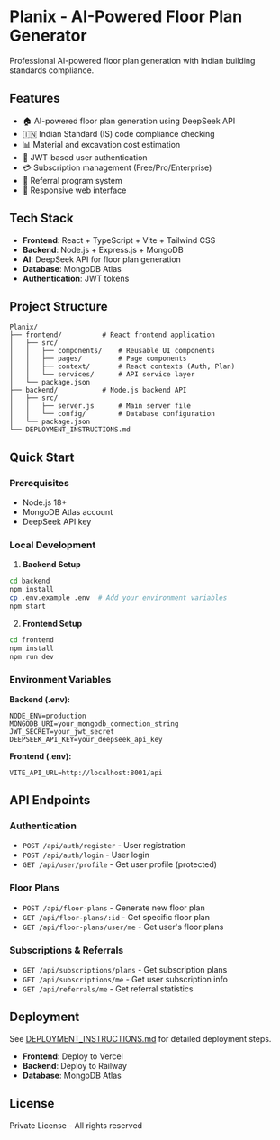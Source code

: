 # Planix - AI-Powered Floor Plan Generator

Professional AI-powered floor plan generation with Indian building standards compliance.

## Features

- 🏠 AI-powered floor plan generation using DeepSeek API
- 🇮🇳 Indian Standard (IS) code compliance checking
- 📊 Material and excavation cost estimation
- 👤 JWT-based user authentication
- 💳 Subscription management (Free/Pro/Enterprise)
- 🔗 Referral program system
- 📱 Responsive web interface

## Tech Stack

- **Frontend**: React + TypeScript + Vite + Tailwind CSS
- **Backend**: Node.js + Express.js + MongoDB
- **AI**: DeepSeek API for floor plan generation
- **Database**: MongoDB Atlas
- **Authentication**: JWT tokens

## Project Structure

```
Planix/
├── frontend/          # React frontend application
│   ├── src/
│   │   ├── components/    # Reusable UI components
│   │   ├── pages/         # Page components
│   │   ├── context/       # React contexts (Auth, Plan)
│   │   └── services/      # API service layer
│   └── package.json
├── backend/           # Node.js backend API
│   ├── src/
│   │   ├── server.js      # Main server file
│   │   └── config/        # Database configuration
│   └── package.json
└── DEPLOYMENT_INSTRUCTIONS.md
```

## Quick Start

### Prerequisites
- Node.js 18+
- MongoDB Atlas account
- DeepSeek API key

### Local Development

1. **Backend Setup**
```bash
cd backend
npm install
cp .env.example .env  # Add your environment variables
npm start
```

2. **Frontend Setup**
```bash
cd frontend
npm install
npm run dev
```

### Environment Variables

**Backend (.env):**
```
NODE_ENV=production
MONGODB_URI=your_mongodb_connection_string
JWT_SECRET=your_jwt_secret
DEEPSEEK_API_KEY=your_deepseek_api_key
```

**Frontend (.env):**
```
VITE_API_URL=http://localhost:8001/api
```

## API Endpoints

### Authentication
- `POST /api/auth/register` - User registration
- `POST /api/auth/login` - User login
- `GET /api/user/profile` - Get user profile (protected)

### Floor Plans
- `POST /api/floor-plans` - Generate new floor plan
- `GET /api/floor-plans/:id` - Get specific floor plan
- `GET /api/floor-plans/user/me` - Get user's floor plans

### Subscriptions & Referrals
- `GET /api/subscriptions/plans` - Get subscription plans
- `GET /api/subscriptions/me` - Get user subscription info
- `GET /api/referrals/me` - Get referral statistics

## Deployment

See [DEPLOYMENT_INSTRUCTIONS.md](./DEPLOYMENT_INSTRUCTIONS.md) for detailed deployment steps.

- **Frontend**: Deploy to Vercel
- **Backend**: Deploy to Railway
- **Database**: MongoDB Atlas

## License

Private License - All rights reserved